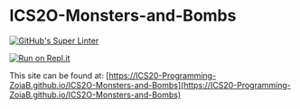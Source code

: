 # ICS2O-Monsters-and-Bombs
[![GitHub's Super Linter](https://github.com/ICS20-Programming-ZoiaB/ICS2O-Monsters-and-Bombs/workflows/GitHub's%20Super%20Linter/badge.svg)](https://github.com/ICS20-Programming-ZoiaB/ICS2O-Monsters-and-Bombs/actions)

[![Run on Repl.it](https://repl.it/badge/github/ICS20-Programming-ZoiaB/ICS2O-Monsters-and-Bombs)](https://repl.it/github/ICS20-Programming-ZoiaB/ICS2O-Monsters-and-Bombs)

This site can be found at: [https://ICS20-Programming-ZoiaB.github.io/ICS2O-Monsters-and-Bombs](https://ICS20-Programming-ZoiaB.github.io/ICS2O-Monsters-and-Bombs)

